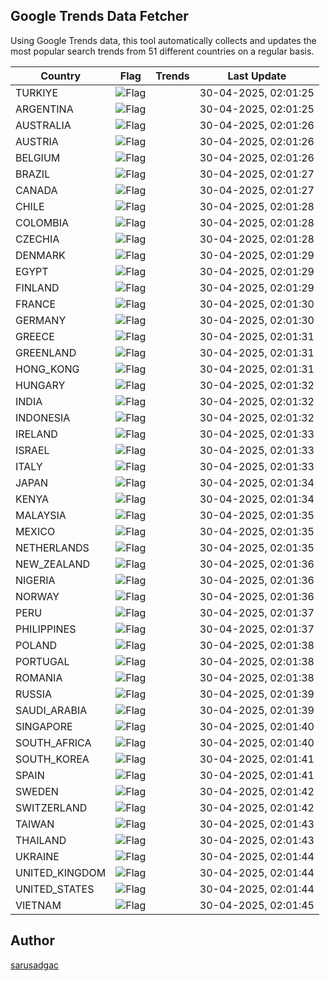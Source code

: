 
## Google Trends Data Fetcher

Using Google Trends data, this tool automatically collects and updates the most popular search trends from 51 different countries on a regular basis.


| Country | Flag | Trends | Last Update |
| --- | --- | --- | --- |
| TURKIYE | ![Flag](https://flagcdn.com/16x12/tr.png) |  | 30-04-2025, 02:01:25 |
| ARGENTINA | ![Flag](https://flagcdn.com/16x12/ar.png) |  | 30-04-2025, 02:01:25 |
| AUSTRALIA | ![Flag](https://flagcdn.com/16x12/au.png) |  | 30-04-2025, 02:01:26 |
| AUSTRIA | ![Flag](https://flagcdn.com/16x12/at.png) |  | 30-04-2025, 02:01:26 |
| BELGIUM | ![Flag](https://flagcdn.com/16x12/be.png) |  | 30-04-2025, 02:01:26 |
| BRAZIL | ![Flag](https://flagcdn.com/16x12/br.png) |  | 30-04-2025, 02:01:27 |
| CANADA | ![Flag](https://flagcdn.com/16x12/ca.png) |  | 30-04-2025, 02:01:27 |
| CHILE | ![Flag](https://flagcdn.com/16x12/cl.png) |  | 30-04-2025, 02:01:28 |
| COLOMBIA | ![Flag](https://flagcdn.com/16x12/co.png) |  | 30-04-2025, 02:01:28 |
| CZECHIA | ![Flag](https://flagcdn.com/16x12/cz.png) |  | 30-04-2025, 02:01:28 |
| DENMARK | ![Flag](https://flagcdn.com/16x12/dk.png) |  | 30-04-2025, 02:01:29 |
| EGYPT | ![Flag](https://flagcdn.com/16x12/eg.png) |  | 30-04-2025, 02:01:29 |
| FINLAND | ![Flag](https://flagcdn.com/16x12/fi.png) |  | 30-04-2025, 02:01:29 |
| FRANCE | ![Flag](https://flagcdn.com/16x12/fr.png) |  | 30-04-2025, 02:01:30 |
| GERMANY | ![Flag](https://flagcdn.com/16x12/de.png) |  | 30-04-2025, 02:01:30 |
| GREECE | ![Flag](https://flagcdn.com/16x12/gr.png) |  | 30-04-2025, 02:01:31 |
| GREENLAND | ![Flag](https://flagcdn.com/16x12/gl.png) |  | 30-04-2025, 02:01:31 |
| HONG_KONG | ![Flag](https://flagcdn.com/16x12/hk.png) |  | 30-04-2025, 02:01:31 |
| HUNGARY | ![Flag](https://flagcdn.com/16x12/hu.png) |  | 30-04-2025, 02:01:32 |
| INDIA | ![Flag](https://flagcdn.com/16x12/in.png) |  | 30-04-2025, 02:01:32 |
| INDONESIA | ![Flag](https://flagcdn.com/16x12/id.png) |  | 30-04-2025, 02:01:32 |
| IRELAND | ![Flag](https://flagcdn.com/16x12/ie.png) |  | 30-04-2025, 02:01:33 |
| ISRAEL | ![Flag](https://flagcdn.com/16x12/il.png) |  | 30-04-2025, 02:01:33 |
| ITALY | ![Flag](https://flagcdn.com/16x12/it.png) |  | 30-04-2025, 02:01:33 |
| JAPAN | ![Flag](https://flagcdn.com/16x12/jp.png) |  | 30-04-2025, 02:01:34 |
| KENYA | ![Flag](https://flagcdn.com/16x12/ke.png) |  | 30-04-2025, 02:01:34 |
| MALAYSIA | ![Flag](https://flagcdn.com/16x12/my.png) |  | 30-04-2025, 02:01:35 |
| MEXICO | ![Flag](https://flagcdn.com/16x12/mx.png) |  | 30-04-2025, 02:01:35 |
| NETHERLANDS | ![Flag](https://flagcdn.com/16x12/nl.png) |  | 30-04-2025, 02:01:35 |
| NEW_ZEALAND | ![Flag](https://flagcdn.com/16x12/nz.png) |  | 30-04-2025, 02:01:36 |
| NIGERIA | ![Flag](https://flagcdn.com/16x12/ng.png) |  | 30-04-2025, 02:01:36 |
| NORWAY | ![Flag](https://flagcdn.com/16x12/no.png) |  | 30-04-2025, 02:01:36 |
| PERU | ![Flag](https://flagcdn.com/16x12/pe.png) |  | 30-04-2025, 02:01:37 |
| PHILIPPINES | ![Flag](https://flagcdn.com/16x12/ph.png) |  | 30-04-2025, 02:01:37 |
| POLAND | ![Flag](https://flagcdn.com/16x12/pl.png) |  | 30-04-2025, 02:01:38 |
| PORTUGAL | ![Flag](https://flagcdn.com/16x12/pt.png) |  | 30-04-2025, 02:01:38 |
| ROMANIA | ![Flag](https://flagcdn.com/16x12/ro.png) |  | 30-04-2025, 02:01:38 |
| RUSSIA | ![Flag](https://flagcdn.com/16x12/ru.png) |  | 30-04-2025, 02:01:39 |
| SAUDI_ARABIA | ![Flag](https://flagcdn.com/16x12/sa.png) |  | 30-04-2025, 02:01:39 |
| SINGAPORE | ![Flag](https://flagcdn.com/16x12/sg.png) |  | 30-04-2025, 02:01:40 |
| SOUTH_AFRICA | ![Flag](https://flagcdn.com/16x12/za.png) |  | 30-04-2025, 02:01:40 |
| SOUTH_KOREA | ![Flag](https://flagcdn.com/16x12/kr.png) |  | 30-04-2025, 02:01:41 |
| SPAIN | ![Flag](https://flagcdn.com/16x12/es.png) |  | 30-04-2025, 02:01:41 |
| SWEDEN | ![Flag](https://flagcdn.com/16x12/se.png) |  | 30-04-2025, 02:01:42 |
| SWITZERLAND | ![Flag](https://flagcdn.com/16x12/ch.png) |  | 30-04-2025, 02:01:42 |
| TAIWAN | ![Flag](https://flagcdn.com/16x12/tw.png) |  | 30-04-2025, 02:01:43 |
| THAILAND | ![Flag](https://flagcdn.com/16x12/th.png) |  | 30-04-2025, 02:01:43 |
| UKRAINE | ![Flag](https://flagcdn.com/16x12/ua.png) |  | 30-04-2025, 02:01:44 |
| UNITED_KINGDOM | ![Flag](https://flagcdn.com/16x12/gb.png) |  | 30-04-2025, 02:01:44 |
| UNITED_STATES | ![Flag](https://flagcdn.com/16x12/us.png) |  | 30-04-2025, 02:01:44 |
| VIETNAM | ![Flag](https://flagcdn.com/16x12/vn.png) |  | 30-04-2025, 02:01:45 |


## Author
 [sarusadgac](https://x.com/sarusadgac)
